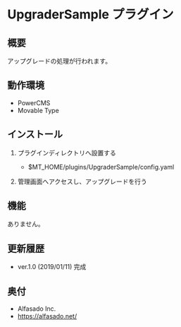 # UpgraderSample プラグイン

## 概要

アップグレードの処理が行われます。

## 動作環境

- PowerCMS
- Movable Type

## インストール

1. プラグインディレクトリへ設置する

    - $MT_HOME/plugins/UpgraderSample/config.yaml

2. 管理画面へアクセスし、アップグレードを行う

## 機能

ありません。

## 更新履歴

- ver.1.0 (2019/01/11) 完成

## 奥付
- Alfasado Inc.
- https://alfasado.net/
